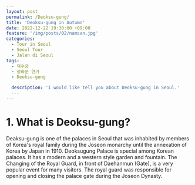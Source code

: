 ```yaml
---
layout: post
permalink: /Deoksu-gung/
title: 'Deoksu-gung in Autumn'
date: 2022-12-22 19:30:00 +09:00
feature: '/img/posts/02/namsan.jpg'
categories:
  - Tour in Seoul
  - Seoul Tour
  - Jalan di Seoul
tags:
  - 덕수궁
  - 광화문 연가
  - Deoksu-gung

  description: 'I would like tell you about Deoksu-gung in Seoul.'
  ---
---
```

# 1. What is Deoksu-gung?
Deaksu-gung is one of the palaces in Seoul that was inhabited by members of Korea's royal family during the Joseon monarchy until the annexation of Korea by Japan in 1910.
Deoksugung Palace is special among Korean palaces. It has a modern and a western style garden and fountain. The Changing of the Royal Guard, in front of Daehanmun (Gate), is a very popular event for many visitors. The royal guard was responsible for opening and closing the palace gate during the Joseon Dynasty.
